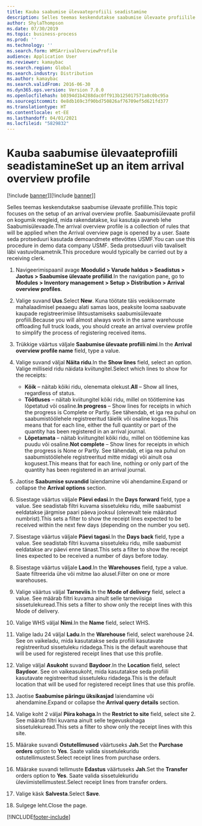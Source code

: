 ```yaml
---
title: Kauba saabumise ülevaateprofiili seadistamine
description: Selles teemas keskendutakse saabumise ülevaate profiilile.
author: ShylaThompson
ms.date: 07/30/2019
ms.topic: business-process
ms.prod: ''
ms.technology: ''
ms.search.form: WMSArrivalOverviewProfile
audience: Application User
ms.reviewer: kamaybac
ms.search.region: Global
ms.search.industry: Distribution
ms.author: kamaybac
ms.search.validFrom: 2016-06-30
ms.dyn365.ops.version: Version 7.0.0
ms.openlocfilehash: b0394d1b4288dac0ff913b125017571a8c0bc95a
ms.sourcegitcommit: 0e8db169c3f90bd750826af76709ef5d621fd377
ms.translationtype: HT
ms.contentlocale: et-EE
ms.lasthandoff: 04/01/2021
ms.locfileid: "5829832"
---
```

# <a name="set-up-an-item-arrival-overview-profile"></a><span data-ttu-id="cecd8-103">Kauba saabumise ülevaateprofiili seadistamine</span><span class="sxs-lookup"><span data-stu-id="cecd8-103">Set up an item arrival overview profile</span></span>

<span data-ttu-id="cecd8-104">[!include [banner](../../includes/banner.md)]]</span><span class="sxs-lookup"><span data-stu-id="cecd8-104">[!include [banner](../../includes/banner.md)]]</span></span>

<span data-ttu-id="cecd8-105">Selles teemas keskendutakse saabumise ülevaate profiilile.</span><span class="sxs-lookup"><span data-stu-id="cecd8-105">This topic focuses on the setup of an arrival overview profile.</span></span> <span data-ttu-id="cecd8-106">Saabumisülevaate profiil on kogumik reegleid, mida rakendatakse, kui kasutaja avaneb lehe Saabumisülevaade.</span><span class="sxs-lookup"><span data-stu-id="cecd8-106">The arrival overview profile is a collection of rules that will be applied when the Arrival overview page is opened by a user.</span></span> <span data-ttu-id="cecd8-107">Saate seda protseduuri kasutada demoandmete ettevõttes USMF.</span><span class="sxs-lookup"><span data-stu-id="cecd8-107">You can use this procedure in demo data company USMF.</span></span> <span data-ttu-id="cecd8-108">Seda protseduuri viib tavaliselt läbi vastuvõtuametnik.</span><span class="sxs-lookup"><span data-stu-id="cecd8-108">This procedure would typically be carried out by a receiving clerk.</span></span>

1. <span data-ttu-id="cecd8-109">Navigeerimispaanil avage **Moodulid > Varude haldus > Seadistus > Jaotus > Saabumise ülevaate profiilid**.</span><span class="sxs-lookup"><span data-stu-id="cecd8-109">In the navigation pane, go to **Modules > Inventory management > Setup > Distribution > Arrival overview profiles**.</span></span>
2. <span data-ttu-id="cecd8-110">Valige suvand **Uus**.</span><span class="sxs-lookup"><span data-stu-id="cecd8-110">Select **New**.</span></span> <span data-ttu-id="cecd8-111">Kuna töötate täis veokikoormate mahalaadimisel peaaegu alati samas laos, peaksite looma saabuvate kaupade registreerimise lihtsustamiseks saabumisülevaate profiili.</span><span class="sxs-lookup"><span data-stu-id="cecd8-111">Because you will almost always work in the same warehouse offloading full truck loads, you should create an arrival overview profile to simplify the process of registering received items.</span></span>  
3. <span data-ttu-id="cecd8-112">Trükkige väärtus väljale **Saabumise ülevaate profiili nimi**.</span><span class="sxs-lookup"><span data-stu-id="cecd8-112">In the **Arrival overview profile name** field, type a value.</span></span>
4. <span data-ttu-id="cecd8-113">Valige suvand väljal **Näita ridu**.</span><span class="sxs-lookup"><span data-stu-id="cecd8-113">In the **Show lines** field, select an option.</span></span> <span data-ttu-id="cecd8-114">Valige milliseid ridu näidata kviitungitel.</span><span class="sxs-lookup"><span data-stu-id="cecd8-114">Select which lines to show for the receipts:</span></span>  

    - <span data-ttu-id="cecd8-115">**Kõik** – näitab kõiki ridu, olenemata olekust.</span><span class="sxs-lookup"><span data-stu-id="cecd8-115">**All** – Show all lines, regardless of status.</span></span>   
    - <span data-ttu-id="cecd8-116">**Töötluses** – näitab kviitungitel kõiki ridu, millel on töötlemine kas lõpetatud või osaline.</span><span class="sxs-lookup"><span data-stu-id="cecd8-116">**In progress** – Show lines for receipts in which the progress is Complete or Partly.</span></span> <span data-ttu-id="cecd8-117">See tähendab, et iga rea puhul on saabumistöölehele registreeritud täielik või osaline kogus.</span><span class="sxs-lookup"><span data-stu-id="cecd8-117">This means that for each line, either the full quantity or part of the quantity has been registered in an arrival journal.</span></span>   
    - <span data-ttu-id="cecd8-118">**Lõpetamata** – näitab kviitungitel kõiki ridu, millel on töötlemine kas puudu või osaline.</span><span class="sxs-lookup"><span data-stu-id="cecd8-118">**Not complete** – Show lines for receipts in which the progress is None or Partly.</span></span> <span data-ttu-id="cecd8-119">See tähendab, et iga rea puhul on saabumistöölehele registreeritud mitte midagi või ainult osa kogusest.</span><span class="sxs-lookup"><span data-stu-id="cecd8-119">This means that for each line, nothing or only part of the quantity has been registered in an arrival journal.</span></span>  

5. <span data-ttu-id="cecd8-120">Jaotise **Saabumise suvandid** laiendamine või ahendamine.</span><span class="sxs-lookup"><span data-stu-id="cecd8-120">Expand or collapse the **Arrival options** section.</span></span>
6. <span data-ttu-id="cecd8-121">Sisestage väärtus väljale **Päevi edasi**.</span><span class="sxs-lookup"><span data-stu-id="cecd8-121">In the **Days forward** field, type a value.</span></span> <span data-ttu-id="cecd8-122">See seadistab filtri kuvama sissetuleku ridu, mille saabumist eeldatakse järgmise paari päeva jooksul (olenevalt teie määratud numbrist).</span><span class="sxs-lookup"><span data-stu-id="cecd8-122">This sets a filter to show the receipt lines expected to be received within the next few days (depending on the number you set).</span></span>  
7. <span data-ttu-id="cecd8-123">Sisestage väärtus väljale **Päevi tagasi**.</span><span class="sxs-lookup"><span data-stu-id="cecd8-123">In the **Days back** field, type a value.</span></span> <span data-ttu-id="cecd8-124">See seadistab filtri kuvama sissetuleku ridu, mille saabumist eeldatakse arv päevi enne tänast.</span><span class="sxs-lookup"><span data-stu-id="cecd8-124">This sets a filter to show the receipt lines expected to be received a number of days before today.</span></span>  
8. <span data-ttu-id="cecd8-125">Sisestage väärtus väljale **Laod**.</span><span class="sxs-lookup"><span data-stu-id="cecd8-125">In the **Warehouses** field, type a value.</span></span> <span data-ttu-id="cecd8-126">Saate filtreerida ühe või mitme lao alusel.</span><span class="sxs-lookup"><span data-stu-id="cecd8-126">Filter on one or more warehouses.</span></span>  
9. <span data-ttu-id="cecd8-127">Valige väärtus väljal **Tarneviis**.</span><span class="sxs-lookup"><span data-stu-id="cecd8-127">In the **Mode of delivery** field, select a value.</span></span> <span data-ttu-id="cecd8-128">See määrab filtri kuvama ainult selle tarneviisiga sissetulekuread.</span><span class="sxs-lookup"><span data-stu-id="cecd8-128">This sets a filter to show only the receipt lines with this Mode of delivery.</span></span>  
10. <span data-ttu-id="cecd8-129">Valige WHS väljal **Nimi**.</span><span class="sxs-lookup"><span data-stu-id="cecd8-129">In the **Name** field, select WHS.</span></span>
11. <span data-ttu-id="cecd8-130">Valige ladu 24 väljal **Ladu**.</span><span class="sxs-lookup"><span data-stu-id="cecd8-130">In the **Warehouse** field, select warehouse 24.</span></span> <span data-ttu-id="cecd8-131">See on vaikeladu, mida kasutatakse seda profiili kasutavate registreeritud sissetuleku ridadega.</span><span class="sxs-lookup"><span data-stu-id="cecd8-131">This is the default warehouse that will be used for registered receipt lines that use this profile.</span></span>  
12. <span data-ttu-id="cecd8-132">Valige väljal **Asukoht** suvand **Baydoor**.</span><span class="sxs-lookup"><span data-stu-id="cecd8-132">In the **Location** field, select **Baydoor**.</span></span> <span data-ttu-id="cecd8-133">See on vaikeasukoht, mida kasutatakse seda profiili kasutavate registreeritud sissetuleku ridadega.</span><span class="sxs-lookup"><span data-stu-id="cecd8-133">This is the default location that will be used for registered receipt lines that use this profile.</span></span>  
13. <span data-ttu-id="cecd8-134">Jaotise **Saabumise päringu üksikasjad** laiendamine või ahendamine.</span><span class="sxs-lookup"><span data-stu-id="cecd8-134">Expand or collapse the **Arrival query details** section.</span></span>
14. <span data-ttu-id="cecd8-135">Valige koht 2 väljal **Piira kohaga**.</span><span class="sxs-lookup"><span data-stu-id="cecd8-135">In the **Restrict to site** field, select site 2.</span></span> <span data-ttu-id="cecd8-136">See määrab filtri kuvama ainult selle tegevuskohaga sissetulekuread.</span><span class="sxs-lookup"><span data-stu-id="cecd8-136">This sets a filter to show only the receipt lines with this site.</span></span>  
15. <span data-ttu-id="cecd8-137">Määrake suvandi **Ostutellimused** väärtuseks **Jah**.</span><span class="sxs-lookup"><span data-stu-id="cecd8-137">Set the **Purchase orders** option to **Yes**.</span></span> <span data-ttu-id="cecd8-138">Saate valida sissetulekuridu ostutellimustest.</span><span class="sxs-lookup"><span data-stu-id="cecd8-138">Select receipt lines from purchase orders.</span></span>  
16. <span data-ttu-id="cecd8-139">Määrake suvandi tellimuste **Edastus** väärtuseks **Jah**.</span><span class="sxs-lookup"><span data-stu-id="cecd8-139">Set the **Transfer** orders option to **Yes**.</span></span> <span data-ttu-id="cecd8-140">Saate valida sissetulekuridu üleviimistellimustest.</span><span class="sxs-lookup"><span data-stu-id="cecd8-140">Select receipt lines from transfer orders.</span></span>  
17. <span data-ttu-id="cecd8-141">Valige käsk **Salvesta**.</span><span class="sxs-lookup"><span data-stu-id="cecd8-141">Select **Save**.</span></span>
18. <span data-ttu-id="cecd8-142">Sulgege leht.</span><span class="sxs-lookup"><span data-stu-id="cecd8-142">Close the page.</span></span>



[!INCLUDE[footer-include](../../../includes/footer-banner.md)]